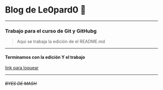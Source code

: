  # Blog de Le0pard0 :blue_heart:

------------

### Trabajo para el curso de Git y GitHubg 
>  Aqui se trabaja la edición de el README.md


------------

#### Terminamos con la edición Y el trabajo
[link para loquear](http://ww.google.com "link para loquear")







------------
###### ~~BYES DE MASH~~




